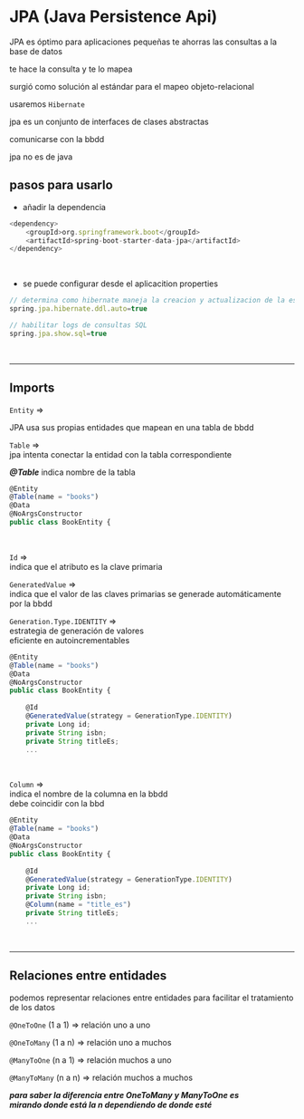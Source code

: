 # JPA (Java Persistence Api)

JPA es óptimo para aplicaciones pequeñas
te ahorras las consultas a la base de datos

te hace la consulta y te lo mapea

surgió como solución al estándar para el mapeo objeto-relacional



usaremos `Hibernate`

jpa es un conjunto de interfaces de clases abstractas

comunicarse con la bbdd

jpa no es de java

## pasos para usarlo
- añadir la dependencia

```js
<dependency>
    <groupId>org.springframework.boot</groupId>
    <artifactId>spring-boot-starter-data-jpa</artifactId>
</dependency>
```
<br>

- se puede configurar desde el aplicacition properties
```js
// determina como hibernate maneja la creacion y actualizacion de la estructura de la bbdd
spring.jpa.hibernate.ddl.auto=true

// habilitar logs de consultas SQL
spring.jpa.show.sql=true
```
<br>

---

## Imports

`Entity` => 
<br>

JPA usa sus propias entidades que mapean en una tabla de bbdd

`Table` => 
<br>
jpa intenta conectar la entidad con la tabla correspondiente

___@Table___ indica nombre de la tabla 

```js
@Entity
@Table(name = "books")
@Data
@NoArgsConstructor
public class BookEntity {
```
<br>

`Id` =>
<br>
indica que el atributo es la clave primaria
<br>

`GeneratedValue` =>
<br>
indica que el valor de las claves primarias se generade automáticamente por la bbdd
<br>

`Generation.Type.IDENTITY` =>
<br>
estrategia de generación de valores
<br>
eficiente en autoincrementables

```js
@Entity
@Table(name = "books")
@Data
@NoArgsConstructor
public class BookEntity {
 
    @Id
    @GeneratedValue(strategy = GenerationType.IDENTITY)
    private Long id;
    private String isbn;
    private String titleEs;
    ...
```
<br>

`Column` =>
<br>
indica el nombre de la columna en la bbdd
<br>
debe coincidir con la bbd

```js
@Entity
@Table(name = "books")
@Data
@NoArgsConstructor
public class BookEntity {
 
    @Id
    @GeneratedValue(strategy = GenerationType.IDENTITY)
    private Long id;
    private String isbn;
    @Column(name = "title_es")
    private String titleEs;
    ...
```
<br>

---

## Relaciones entre entidades

podemos representar relaciones entre entidades para facilitar el tratamiento de los datos

`@OneToOne` (1 a 1) => relación uno a uno
<br>

`@OneToMany` (1 a n) => relación uno a muchos
<br>

`@ManyToOne` (n a 1) => relación muchos a uno
<br>

`@ManyToMany` (n a n) => relación muchos a muchos
<br>


___para saber la diferencia entre OneToMany y ManyToOne es___ 
<br>
___mirando donde está la n dependiendo de donde esté___
<br>

